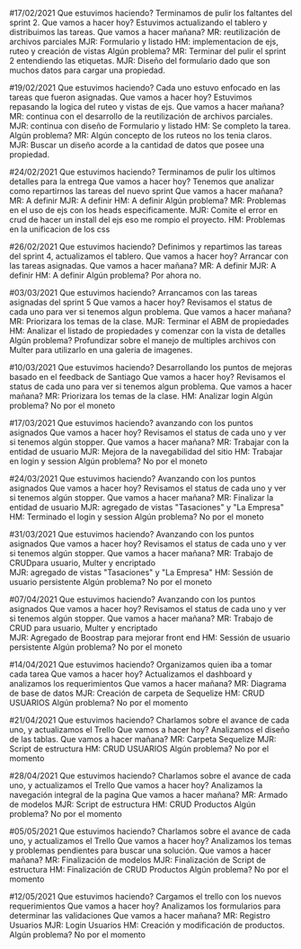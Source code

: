 #17/02/2021
Que estuvimos haciendo?
Terminamos de pulir los faltantes del sprint 2.
Que vamos a hacer hoy? 
Estuvimos actualizando el tablero y distribuimos las tareas.
Que vamos a hacer mañana?
MR: reutilización de archivos parciales
MJR: Formulario y listado 
HM: implementacion de ejs, ruteo y creación de vistas
Algún problema?
MR: Terminar del pulir el sprint 2 entendiendo las etiquetas. 
MJR: Diseño del formulario dado que son muchos datos para cargar una propiedad.

#19/02/2021
Que estuvimos haciendo?
Cada uno estuvo enfocado en las tareas que fueron asignadas.
Que vamos a hacer hoy? 
Estuvimos repasando la logica del ruteo y vistas de ejs.
Que vamos a hacer mañana?
MR:  continua con el desarrollo de la reutilización de archivos parciales.
MJR: continua con diseño de Formulario y listado 
HM: Se completo la tarea.
Algún problema?
MR: Algún concepto de los ruteos no los tenia claros.
MJR: Buscar un diseño acorde a la cantidad de datos que posee una propiedad.

#24/02/2021
Que estuvimos haciendo?
Terminamos de pulir los ultimos detalles para la entrega
Que vamos a hacer hoy? 
Tenemos que analizar como repartirnos las tareas del nuevo sprint
Que vamos a hacer mañana?
MR:  A definir
MJR: A definir
HM: A definir
Algún problema?
MR: Problemas en el uso de ejs con los heads especificamente.
MJR: Comite el error en crud de hacer un install del ejs eso me rompio el proyecto.
HM: Problemas en la unificacion de los css

#26/02/2021
Que estuvimos haciendo?
Definimos y repartimos las tareas del sprint 4, actualizamos el tablero.
Que vamos a hacer hoy? 
Arrancar con las tareas asignadas.
Que vamos a hacer mañana?
MR:  A definir
MJR: A definir
HM: A definir
Algún problema?
Por ahora no.

#03/03/2021
Que estuvimos haciendo?
Arrancamos con las tareas asignadas del sprint 5
Que vamos a hacer hoy? 
Revisamos el status de cada uno para ver si tenemos algun problema.
Que vamos a hacer mañana?
MR: Priorizara los temas de la clase. 
MJR: Terminar el ABM de propiedades
HM: Analizar el listado de propiedades y comenzar con la vista de detalles
Algún problema?
Profundizar sobre el manejo de multiples archivos con Multer para utilizarlo en una galeria de imagenes.

#10/03/2021
Que estuvimos haciendo?
Desarrollando los puntos de mejoras basado en el feedback de Santiago
Que vamos a hacer hoy? 
Revisamos el status de cada uno para ver si tenemos algun problema.
Que vamos a hacer mañana?
MR: Priorizara los temas de la clase. 
HM: Analizar login
Algún problema?
No por el moneto

#17/03/2021
Que estuvimos haciendo?
avanzando con los puntos asignados
Que vamos a hacer hoy? 
Revisamos el status de cada uno y ver si tenemos algún stopper.
Que vamos a hacer mañana?
MR: Trabajar con la entidad de usuario 
MJR: Mejora de la navegabilidad del sitio
HM: Trabajar en login y session
Algún problema?
No por el moneto

#24/03/2021
Que estuvimos haciendo?
Avanzando con los puntos asignados
Que vamos a hacer hoy? 
Revisamos el status de cada uno y ver si tenemos algún stopper.
Que vamos a hacer mañana?
MR: Finalizar la entidad de usuario 
MJR: agregado de vistas "Tasaciones" y "La Empresa"
HM: Terminado el login y session
Algún problema?
No por el moneto

#31/03/2021
Que estuvimos haciendo?
Avanzando con los puntos asignados
Que vamos a hacer hoy? 
Revisamos el status de cada uno y ver si tenemos algún stopper.
Que vamos a hacer mañana?
MR: Trabajo de CRUDpara usuario, Multer y encriptado  
MJR: agregado de vistas "Tasaciones" y "La Empresa"
HM: Sessión de usuario persistente
Algún problema?
No por el moneto

#07/04/2021
Que estuvimos haciendo?
Avanzando con los puntos asignados
Que vamos a hacer hoy? 
Revisamos el status de cada uno y ver si tenemos algún stopper.
Que vamos a hacer mañana?
MR: Trabajo de CRUD para usuario, Multer y encriptado  
MJR: Agregado de Boostrap para mejorar front end
HM: Sessión de usuario persistente
Algún problema?
No por el moneto

#14/04/2021
Que estuvimos haciendo?
Organizamos quien iba a tomar cada tarea
Que vamos a hacer hoy? 
Actualizamos el dashboard y analizamos los requerimientos
Que vamos a hacer mañana?
MR: Diagrama de base de datos
MJR: Creación de carpeta de Sequelize
HM: CRUD USUARIOS
Algún problema?
No por el momento

#21/04/2021
Que estuvimos haciendo?
Charlamos sobre el avance de cada uno, y actualizamos el Trello
Que vamos a hacer hoy? 
Analizamos el diseño de las tablas.
Que vamos a hacer mañana?
MR: Carpeta Sequelize
MJR: Script de estructura
HM: CRUD USUARIOS
Algún problema?
No por el momento

#28/04/2021
Que estuvimos haciendo?
Charlamos sobre el avance de cada uno, y actualizamos el Trello
Que vamos a hacer hoy? 
Analizamos la navegación integral de la pagina
Que vamos a hacer mañana?
MR: Armado de modelos
MJR: Script de estructura
HM: CRUD Productos
Algún problema?
No por el momento

#05/05/2021
Que estuvimos haciendo?
Charlamos sobre el avance de cada uno, y actualizamos el Trello
Que vamos a hacer hoy? 
Analizamos los temas y problemas pendientes para buscar una solución.
Que vamos a hacer mañana?
MR: Finalización de modelos
MJR: Finalización de Script de estructura
HM: Finalización de CRUD Productos
Algún problema?
No por el momento


#12/05/2021
Que estuvimos haciendo?
Cargamos el trello con los nuevos requerimientos
Que vamos a hacer hoy? 
Analizamos los formularios para determinar las validaciones
Que vamos a hacer mañana?
MR: Registro Usuarios
MJR: Login Usuarios
HM: Creación y modificación de productos.
Algún problema?
No por el momento


